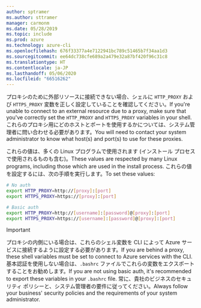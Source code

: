 ```yaml
---
author: sptramer
ms.author: sttramer
manager: carmonm
ms.date: 05/28/2019
ms.topic: include
ms.prod: azure
ms.technology: azure-cli
ms.openlocfilehash: 676f33377a4e7122941bc789c51465b7f34aa1d3
ms.sourcegitcommit: ee64dc738cfe689a2a479e32a87bf420f96c31c8
ms.translationtype: HT
ms.contentlocale: ja-JP
ms.lasthandoff: 05/06/2020
ms.locfileid: "66516262"
---
```

<span data-ttu-id="4d084-101">プロキシのために外部リソースに接続できない場合、シェルに `HTTP_PROXY` および `HTTPS_PROXY` 変数を正しく設定していることを確認してください。</span><span class="sxs-lookup"><span data-stu-id="4d084-101">If you're unable to connect to an external resource due to a proxy, make sure that you've correctly set the `HTTP_PROXY` and `HTTPS_PROXY` variables in your shell.</span></span> <span data-ttu-id="4d084-102">これらのプロキシ用にどのホストとポートを使用するかについては、システム管理者に問い合わせる必要があります。</span><span class="sxs-lookup"><span data-stu-id="4d084-102">You will need to contact your system administrator to know what host(s) and port(s) to use for these proxies.</span></span>

<span data-ttu-id="4d084-103">これらの値は、多くの Linux プログラムで使用されます (インストール プロセスで使用されるものも含む)。</span><span class="sxs-lookup"><span data-stu-id="4d084-103">These values are respected by many Linux programs, including those which are used in the install process.</span></span> <span data-ttu-id="4d084-104">これらの値を設定するには、次の手順を実行します。</span><span class="sxs-lookup"><span data-stu-id="4d084-104">To set these values:</span></span>

```bash
# No auth
export HTTP_PROXY=http://[proxy]:[port]
export HTTPS_PROXY=https://[proxy]:[port]

# Basic auth
export HTTP_PROXY=http://[username]:[password]@[proxy]:[port]
export HTTPS_PROXY=https://[username]:[password]@[proxy]:[port]
```

> [!IMPORTANT]
> <span data-ttu-id="4d084-105">プロキシの内側にいる場合は、これらのシェル変数を CLI によって Azure サービスに接続するように設定する必要があります。</span><span class="sxs-lookup"><span data-stu-id="4d084-105">If you are behind a proxy, these shell variables must be set to connect to Azure services with the CLI.</span></span>
> <span data-ttu-id="4d084-106">基本認証を使用しない場合は、`.bashrc` ファイルでこれらの変数をエクスポートすることをお勧めします。</span><span class="sxs-lookup"><span data-stu-id="4d084-106">If you are not using basic auth, it's recommended to export these variables in your `.bashrc` file.</span></span>
> <span data-ttu-id="4d084-107">常に、貴社のビジネスのセキュリティ ポリシーと、システム管理者の要件に従ってください。</span><span class="sxs-lookup"><span data-stu-id="4d084-107">Always follow your business' security policies and the requirements of your system administrator.</span></span>
